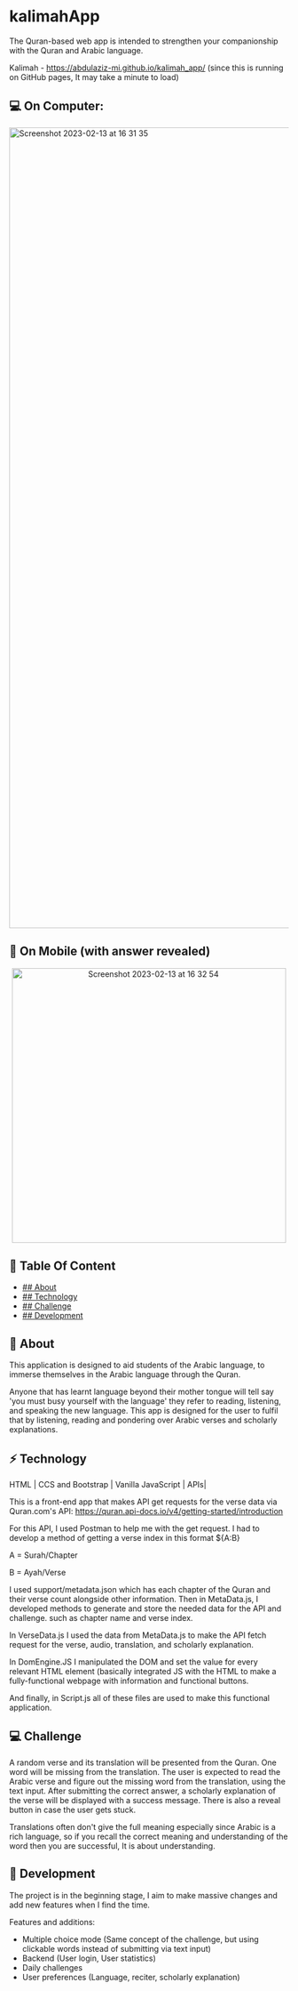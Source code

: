 # kalimahApp 
The Quran-based web app is intended to strengthen your companionship with the Quran and Arabic language.

Kalimah - https://abdulaziz-mi.github.io/kalimah_app/
(since this is running on GitHub pages, It may take a minute to load)

## :computer: On Computer:

<img width="1440" alt="Screenshot 2023-02-13 at 16 31 35" src="https://user-images.githubusercontent.com/107209170/218515743-84d7a588-7644-4ef1-b990-99b52307c405.png">



## :iphone: On Mobile (with answer revealed)

<p align="center">
<img width="494" alt="Screenshot 2023-02-13 at 16 32 54" src="https://user-images.githubusercontent.com/107209170/218516192-72165bae-8182-472f-bf4a-b924f67f9c89.png">
</p>





## :ledger: Table Of Content 

- [## About](#beginner-about)
- [## Technology](#zap-technology)
- [## Challenge](#computer-challenge)
- [## Development](#wrench-development)



##  :beginner: About
This  application is designed to aid students of the Arabic language, to immerse themselves in the Arabic language through the Quran. 

Anyone that has learnt language beyond their mother tongue will tell say 'you must busy yourself with the language' they refer to reading, listening, and speaking the new language. This app is designed for the user to fulfil that by listening, reading and pondering over Arabic verses and scholarly explanations.



## :zap: Technology
HTML | CCS and Bootstrap | Vanilla JavaScript | APIs| 

This is a front-end app that makes API get requests for the verse data via Quran.com's API:
https://quran.api-docs.io/v4/getting-started/introduction

For this API, I used Postman to help me with the get request. I had to develop a method of getting a verse index in this format ${A:B}

A = Surah/Chapter

B = Ayah/Verse

I used support/metadata.json which has each chapter of the Quran and their verse count alongside other information. Then in MetaData.js, I developed methods to generate and store the needed data for the API and challenge. such as chapter name and verse index.

In VerseData.js I used the data from MetaData.js to make the API fetch request for the verse, audio, translation, and scholarly explanation.

In DomEngine.JS I manipulated the DOM and set the value for every relevant HTML element (basically integrated JS with the HTML to make a fully-functional webpage with information and functional buttons.

And finally, in Script.js all of these files are used to make this functional application.



## :computer: Challenge

A random verse and its translation will be presented from the Quran. One word will be missing from the translation. The user is expected to read the Arabic verse and figure out the missing word from the translation, using the text input. After submitting the correct answer, a scholarly explanation of the verse will be displayed with a success message. There is also a reveal button in case the user gets stuck.

Translations often don't give the full meaning especially since Arabic is a rich language, so if you recall the correct meaning and understanding of the word then you are successful, It is about understanding.



## :wrench: Development

The project is in the beginning stage, I aim to make massive changes and add new features when I find the time.

Features and additions:
 - Multiple choice mode (Same concept of the challenge, but using clickable words instead of submitting via text input)
 - Backend (User login, User statistics)
 - Daily challenges
 - User preferences (Language, reciter, scholarly explanation)
